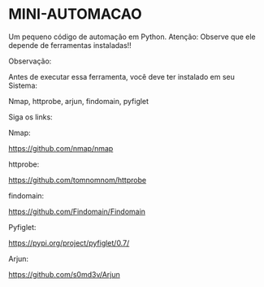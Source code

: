 # MINI-AUTOMACAO
Um pequeno código de automação em Python. Atenção: Observe que ele depende de ferramentas instaladas!!

Observação:


Antes de executar essa ferramenta, você deve ter instalado em seu Sistema: 

Nmap, httprobe, arjun, findomain, pyfiglet

Siga os links:


Nmap:

https://github.com/nmap/nmap


httprobe:

https://github.com/tomnomnom/httprobe

findomain:

https://github.com/Findomain/Findomain


Pyfiglet:


https://pypi.org/project/pyfiglet/0.7/


Arjun:

https://github.com/s0md3v/Arjun
